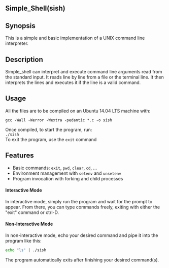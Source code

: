 ## Simple_Shell(sish)

## Synopsis
This is a simple and basic implementation of a UNIX command line interpreter.

## Description
Simple_shell can interpret and execute command line arguments read from the standard input. It reads line by line from a file or the terminal line. It then interprets the lines and executes it if the line is a valid command.

## Usage
All the files are to be compiled on an Ubuntu 14.04 LTS machine with:    
```
gcc -Wall -Werror -Wextra -pedantic *.c -o sish
```  
Once compiled, to start the program, run:    
```./sish```  
To exit the program, use the ```exit``` command
  
Features
--------

* Basic commands: `exit`, `pwd`, `clear`, `cd`, ...
* Environment management with `setenv` and `unsetenv`
* Program invocation with forking and child processes

#### Interactive Mode

In interactive mode, simply run the program and wait for the prompt to appear. From there, you can type commands freely, exiting with either the "exit" command or ctrl-D.

#### Non-Interactive Mode

In non-interactive mode, echo your desired command and pipe it into the program like this:

```sh
echo "ls" | ./sish
```
The program automatically exits after finishing your desired command(s).

